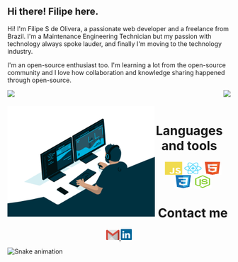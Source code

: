 ## Hi there! Filipe here.

<p>
Hi! I'm Filipe S de Olivera, a passionate web developer and a freelance from Brazil. I'm a Maintenance Engineering Technician but my passion with technology always spoke lauder, and finally I'm moving to the technology industry.
  
I'm an open-source enthusiast too. I'm learning a lot from the open-source community and I love how collaboration and knowledge sharing happened through open-source.
</p>

<div>  
  <img  height="145em" src="https://github-readme-stats.vercel.app/api?username=Filipe-Oliv&show_icons=true&theme=great-gatsby&include_all_commits=true&count_private=true"/>
  <img align="right" height="145em" src="https://github-readme-stats.vercel.app/api/top-langs/?username=Filipe-Oliv&layout=compact&langs_count=16&theme=great-gatsby"/>
</div>

<div  align="center"> 
  <div style="display: inline_block"><br>
    <img align="left" height="250" alt="coding-time" src="code.gif">
    <h1 align="center">Languages and tools</h1>
    <img align="center" height="30" width="40" alt="js-icon"  src="https://raw.githubusercontent.com/devicons/devicon/master/icons/javascript/javascript-plain.svg">
    <img align="center" height="30" width="40" alt="react-icon" src="https://raw.githubusercontent.com/devicons/devicon/master/icons/react/react-original.svg">
    <img align="center" height="30" width="40" alt="html-icon" src="https://raw.githubusercontent.com/devicons/devicon/master/icons/html5/html5-original.svg">
    <img align="center" height="30" width="40" alt="css-icon" src="https://raw.githubusercontent.com/devicons/devicon/master/icons/css3/css3-original.svg">
    <img align="center" height="30" width="40" alt="nodejs-icon" src="https://raw.githubusercontent.com/devicons/devicon/master/icons/nodejs/nodejs-original.svg">
   </div>
  
  <h1 align="center">Contact me</h1>
    <a href = "mailto: filipe.devel@gmail.com">
      <img width="30" src="gmail.svg">
    </a>
    <a href = "https://www.linkedin.com/in/filipe-santos-de-oliveira-152b06184/">
      <img width="25" src="linkedin.svg">
    </a>    
</div>
  
![Snake animation](https://github.com/LuigiGF/LuigiGF/blob/output/github-contribution-grid-snake.svg)
